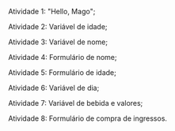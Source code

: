 Atividade 1: "Hello, Mago";


Atividade 2: Variável de idade;


Atividade 3: Variável de nome;


Atividade 4: Formulário de nome;


Atividade 5: Formulário de idade;


Atividade 6: Variável de dia;


Atividade 7: Variável de bebida e valores;


Atividade 8: Formulário de compra de ingressos.
